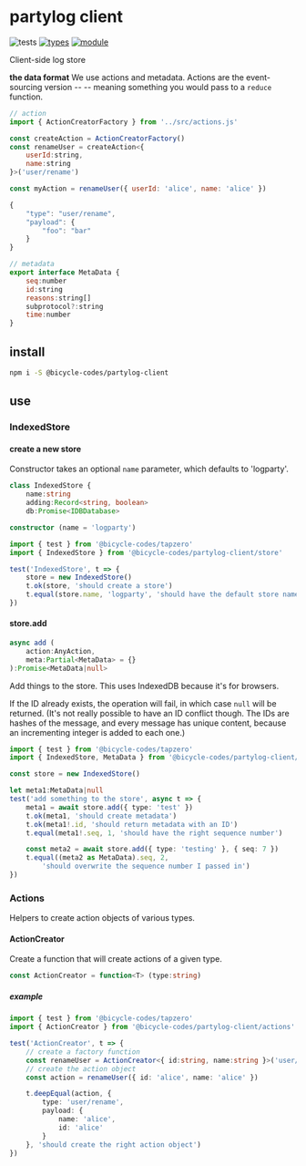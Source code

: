 # partylog client
![tests](https://github.com/bicycle-codes/partylog-client/actions/workflows/nodejs.yml/badge.svg)
[![types](https://img.shields.io/npm/types/@bicycle-codes/party-log-client?style=flat-square)](README.md)
[![module](https://img.shields.io/badge/module-ESM%2FCJS-blue?style=flat-square)](README.md)

Client-side log store

__the data format__
We use actions and metadata. Actions are the event-sourcing version --
-- meaning something you would pass to a `reduce` function.

```js
// action
import { ActionCreatorFactory } from '../src/actions.js'

const createAction = ActionCreatorFactory()
const renameUser = createAction<{
    userId:string,
    name:string
}>('user/rename')

const myAction = renameUser({ userId: 'alice', name: 'alice' })
```

```js
{
    "type": "user/rename",
    "payload": {
        "foo": "bar"
    }
}
```

```js
// metadata
export interface MetaData {
    seq:number
    id:string
    reasons:string[]
    subprotocol?:string
    time:number
}
```

## install

```sh
npm i -S @bicycle-codes/partylog-client
```

## use

### IndexedStore

#### create a new store
Constructor takes an optional `name` parameter, which defaults to 'logparty'.

```ts
class IndexedStore {
    name:string
    adding:Record<string, boolean>
    db:Promise<IDBDatabase>

constructor (name = 'logparty')
```

```ts
import { test } from '@bicycle-codes/tapzero'
import { IndexedStore } from '@bicycle-codes/partylog-client/store'

test('IndexedStore', t => {
    store = new IndexedStore()
    t.ok(store, 'should create a store')
    t.equal(store.name, 'logparty', 'should have the default store name')
})
```

#### store.add
```ts
async add (
    action:AnyAction,
    meta:Partial<MetaData> = {}
):Promise<MetaData|null>
```

Add things to the store. This uses IndexedDB because it's for browsers.

If the ID already exists, the operation will fail, in which case `null` will
be returned. (It's not really possible to have an ID conflict though. The IDs
are hashes of the message, and every message has unique content, because an
incrementing integer is added to each one.)

```ts
import { test } from '@bicycle-codes/tapzero'
import { IndexedStore, MetaData } from '@bicycle-codes/partylog-client/store'

const store = new IndexedStore()

let meta1:MetaData|null
test('add something to the store', async t => {
    meta1 = await store.add({ type: 'test' })
    t.ok(meta1, 'should create metadata')
    t.ok(meta1!.id, 'should return metadata with an ID')
    t.equal(meta1!.seq, 1, 'should have the right sequence number')

    const meta2 = await store.add({ type: 'testing' }, { seq: 7 })
    t.equal((meta2 as MetaData).seq, 2,
        'should overwrite the sequence number I passed in')
})
```

### Actions
Helpers to create action objects of various types.

#### ActionCreator
Create a function that will create actions of a given type.

```ts
const ActionCreator = function<T> (type:string)
```

##### example
```ts
import { test } from '@bicycle-codes/tapzero'
import { ActionCreator } from '@bicycle-codes/partylog-client/actions'

test('ActionCreator', t => {
    // create a factory function
    const renameUser = ActionCreator<{ id:string, name:string }>('user/rename')
    // create the action object
    const action = renameUser({ id: 'alice', name: 'alice' })

    t.deepEqual(action, {
        type: 'user/rename',
        payload: {
            name: 'alice',
            id: 'alice'
        }
    }, 'should create the right action object')
})
```